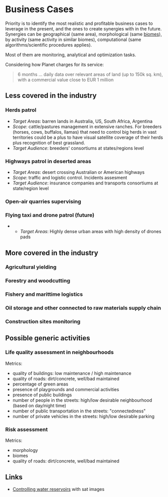# Business Cases

Priority is to identify the most realistic and profitable business cases to leverage in the present, and the ones to create synergies with in the future. Synergies can be geographical (same area), morphological (same [biomes](https://github.com/Mindwerks/worldengine/blob/master/manual/biomes.rst)), by activity (same activity in similar biomes), computational (same algorithms/scientific procedures applies).

Most of them are monitoring, analytical and optimization tasks.

Considering how Planet charges for its service:

> 6 months ... daily data over relevant areas of land (up to 150k sq. km), with a commercial value close to EUR 1 million

## Less covered in the industry

### Herds patrol
* _Target Areas_: barren lands in Australia, US, South Africa, Argentina
* _Scope_: cattle/pastures management in extensive ranches. For breeders (horses, cows, buffalos, llamas) that need to control big herds in vast territories could be a plus to have visual satellite coverage of their herds plus recognition of best grassland. 
* _Target Audience_: breeders' consortiums at states/regions level

### Highways patrol in deserted areas
* _Target Areas_: desert crossing Australian or American highways
* _Scope_: traffic and logistic control. Incidents assesment
* _Target Audience_: insurance companies and transports consortiums at state/region level

### Open-air quarries supervising

### Flying taxi and drone patrol (future)
* * _Target Areas_: Highly dense urban areas with high density of drones pads


## More covered in the industry

### Agricultural yielding

### Forestry and woodcutting

### Fishery and marittime logistics

### Oil storage and other connected to raw materials supply chain

### Construction sites monitoring

## Possible generic activities

### Life quality assessment in neighbourhoods

Metrics:
* quality of buildings: low maintenance / high maintenance
* quality of roads: dirt/concrete, well/bad maintained
* percentage of green areas
* presence of playgrounds and commercial activities
* presence of public buildings
* number of people in the streets: high/low desirable neighbourhood (based on day/night time)
* number of public transportation in the streets: "connectedness"
* number of private vehicles in the streets: high/low desirable parking

### Risk assessment

Metrics:
* morphology
* biomes
* quality of roads: dirt/concrete, well/bad maintained


## Links
* [Controlling water reservoirs](http://www.esa.int/Our_Activities/Observing_the_Earth/Safeguarding_our_most_precious_resource_water) with sat images
